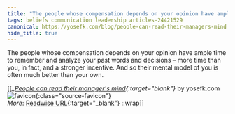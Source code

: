 ```yaml
---
title: "The people whose compensation depends on your opinion have ample ..."
tags: beliefs communication leadership articles-24421529
canonical: https://yosefk.com/blog/people-can-read-their-managers-mind.html
hide_title: true
---
```


The people whose compensation depends on your opinion have ample time to remember and analyze your past words and decisions – more time than you, in fact, and a stronger incentive. And so their mental model of you is often much better than your own.


[[<cite>_[People can read their manager's mind](https://yosefk.com/blog/people-can-read-their-managers-mind.html){:target="_blank"}_</cite> by yosefk.com ![favicon](https://s2.googleusercontent.com/s2/favicons?domain=yosefk.com){:class="source-favicon"}<br>
_More_: [Readwise URL](https://readwise.io/open/476571190){:target="_blank"}
::wrap]]